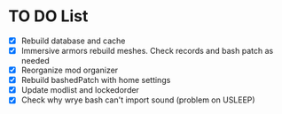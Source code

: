 # TO DO List

- [X] Rebuild database and cache
- [X] Immersive armors rebuild meshes. Check records and bash patch as needed
- [X] Reorganize mod organizer
- [X] Rebuild bashedPatch with home settings
- [X] Update modlist and lockedorder
- [X] Check why wrye bash can't import sound (problem on USLEEP)